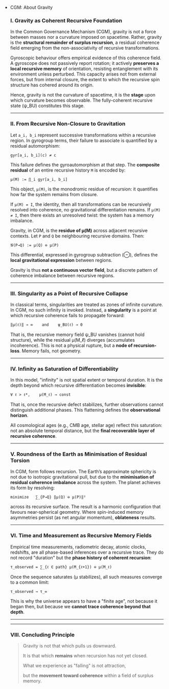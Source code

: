 - CGM: About Gravity
    
    ### I. Gravity as Coherent Recursive Foundation
    
    In the Common Governance Mechanism (CGM), gravity is not a force between masses nor a curvature imposed on spacetime. Rather, gravity is the **structural remainder of surplus recursion**,   a residual coherence field emerging from the non-associativity of recursive transformations.
    
    Gyroscopic behaviour offers empirical evidence of this coherence field. A gyroscope does not passively report rotation; it actively **preserves a local recursive memory** of orientation, resisting entanglement with its environment unless perturbed. This capacity arises not from external forces, but from internal closure,   the extent to which the recursive spin structure has cohered around its origin.
    
    Hence, gravity is not the curvature of spacetime,    it is the **stage** upon which curvature becomes observable. The fully-coherent recursive state (ψ_BU) constitutes this stage.
    
    ---
    
    ### II. From Recursive Non-Closure to Gravitation
    
    Let `a_i, b_i` represent successive transformations within a recursive region. In gyrogroup terms, their failure to associate is quantified by a residual automorphism:
    
    ```
    gyr[a_i, b_i](c) ≠ c
    
    ```
    
    This failure defines the gyroautomorphism at that step. The **composite residual** of an entire recursive history `M` is encoded by:
    
    ```
    μ(M) := ∏_i gyr[a_i, b_i]
    
    ```
    
    This object, `μ(M)`, is the monodromic residue of recursion: it quantifies how far the system remains from closure.
    
    If `μ(M) = I`, the identity, then all transformations can be recursively resolved into coherence,   no gravitational differentiation remains. If `μ(M) ≠ I`, then there exists an unresolved twist: the system has a memory imbalance.
    
    Gravity, in CGM, is the **residue of μ(M)** across adjacent recursive contexts. Let `P` and `Q` be neighbouring recursive domains. Then:
    
    ```
    𝓖(P→Q) := μ(Q) ⊖ μ(P)
    
    ```
    
    This differential, expressed in gyrogroup subtraction (⊖), defines the **local gravitational expression** between regions.
    
    Gravity is thus **not a continuous vector field**, but a discrete pattern of coherence imbalance between recursive regions.
    
    ---
    
    ### III. Singularity as a Point of Recursive Collapse
    
    In classical terms, singularities are treated as zones of infinite curvature. In CGM, no such infinity is invoked. Instead, a **singularity** is a point at which recursive coherence fails to propagate forward:
    
    ```
    ‖μ(ℓ)‖ → ∞    and    ψ_BU(ℓ) → 0
    
    ```
    
    That is, the recursive memory field ψ_BU vanishes (cannot hold structure), while the residual μ(M_ℓ) diverges (accumulates incoherence). This is not a physical rupture, but a **node of recursion-loss**. Memory fails,   not geometry.
    
    ---
    
    ### IV. Infinity as Saturation of Differentiability
    
    In this model, "infinity" is not spatial extent or temporal duration. It is the depth beyond which recursive differentiation becomes **invisible**:
    
    ```
    ∀ ℓ > ℓ*,    μ(M_ℓ) → const
    
    ```
    
    That is, once the recursive defect stabilizes, further observations cannot distinguish additional phases. This flattening defines the **observational horizon**.
    
    All cosmological ages (e.g., CMB age, stellar age) reflect this saturation: not an absolute temporal distance, but the **final recoverable layer of recursive coherence**.
    
    ---
    
    ### V. Roundness of the Earth as Minimisation of Residual Torsion
    
    In CGM, form follows recursion. The Earth’s approximate sphericity is not due to isotropic gravitational pull, but due to the **minimisation of residual coherence imbalance** across the system. The planet achieves its form by resolving:
    
    ```
    minimize   ∑_{P→Q} ‖μ(Q) ⊖ μ(P)‖²
    
    ```
    
    across its recursive surface. The result is a harmonic configuration that favours near-spherical geometry. Where spin-induced memory asymmetries persist (as net angular momentum), **oblateness** results.
    
    ---
    
    ### VI. Time and Measurement as Recursive Memory Fields
    
    Empirical time measurements,    radiometric decay, atomic clocks, redshifts,    are all phase-based inferences over a recursive trace. They do not record "duration" but the **phase history of coherent recursion**:
    
    ```
    τ_observed = ∑_{ℓ ∈ path} μ(M_{ℓ+1}) ⊖ μ(M_ℓ)
    
    ```
    
    Once the sequence saturates (μ stabilizes), all such measures converge to a common limit:
    
    ```
    τ_observed → τ_∞
    
    ```
    
    This is why the universe appears to have a "finite age",   not because it began then, but because we **cannot trace coherence beyond that depth**.
    
    ---
    
    ---
    
    ### VIII. Concluding Principle
    
    > Gravity is not that which pulls us downward.
    > 
    > 
    > It is that which **remains** when recursion has not yet closed.
    > 
    > What we experience as "falling" is not attraction,
    > 
    > but the **movement toward coherence** within a field of surplus memory.
    >